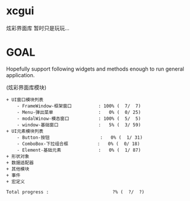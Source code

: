 # xcgui
炫彩界面库
暂时只是玩玩...

# GOAL

  Hopefully support following widgets and methods enough to run general application.

(炫彩界面库模块)

    + UI窗口模块列表
        - FrameWindow-框架窗口          : 100% (  7/  7)
        - Menu-弹出菜单                 :   0% (  0/ 25)
        - modalWinow-模态窗口           : 100% (  5/  5)
        - window-基础窗口               :   5% (  3/ 59)
    + UI元素模块列表
        - Button-按钮                   :   0% (  1/ 31)
        - ComboBox-下拉组合框           :   0% (  0/ 18)
        - Element-基础元素              :   0% (  1/ 87)
    + 形状对象
    + 数据适配器
    + 其他模块
    + 事件
    + 宏定义

    Total progress :                        ?% (  ?/  ?)